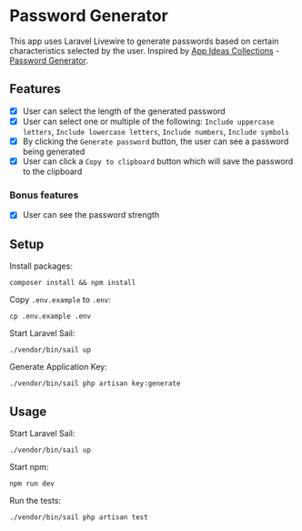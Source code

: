 # Password Generator

This app uses Laravel Livewire to generate passwords based on certain characteristics selected by the user.
Inspired by [App Ideas Collections](https://github.com/florinpop17/app-ideas) - [Password Generator](https://github.com/florinpop17/app-ideas/blob/master/Projects/2-Intermediate/Password-Generator.md).

## Features

- [x] User can select the length of the generated password
- [x] User can select one or multiple of the following: `Include uppercase letters`, `Include lowercase letters`, `Include numbers`, `Include symbols`
- [x] By clicking the `Generate password` button, the user can see a password being generated
- [x] User can click a `Copy to clipboard` button which will save the password to the clipboard

### Bonus features

- [x] User can see the password strength

## Setup

Install packages:
```shell script
composer install && npm install
```

Copy `.env.example` to `.env`:
```shell script
cp .env.example .env
```

Start Laravel Sail:
```shell script
./vendor/bin/sail up
```

Generate Application Key:
```shell script
./vendor/bin/sail php artisan key:generate
```


## Usage

Start Laravel Sail:
```shell script
./vendor/bin/sail up
```

Start npm:
```shell script
npm run dev
```

  
Run the tests:
```shell script
./vendor/bin/sail php artisan test
```

